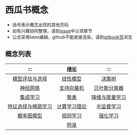 # 西瓜书概念
- 括号表示概念出现的其他页码
- 如有兴趣协同整理，请到[issue](https://github.com/ahangchen/windy-afternoon/issues/2)中认领章节
- 公式采用latex编辑，github不能直接渲染，请到[gitbook页](https://ahangchen.gitbooks.io/windy-afternoon/content/ml/melon/)浏览

## 概念列表

|:::|[绪论](ch01.md)|:::|
| :-:| :-:  | :-:  |
|[模型评估与选择](ch02.md) | [线性模型](ch03.md) | [决策树](ch04.md)|
|[神经网络](ch05.md) | [支持向量机](ch06.md) | [贝叶斯分类器](ch07.md)
|[集成学习](ch08.md)|[聚类](ch09.md)|[降维与度量学习](ch10.md)|
|[特征选择与稀疏学习](ch11.md)|[计算学习理论](ch12.md)|[半监督学习](ch13.md)|
|[概率图模型](ch14.md)|[规则学习](ch15.md)|[强化学习](ch16.md)|
||[附录](ch17.md)||

